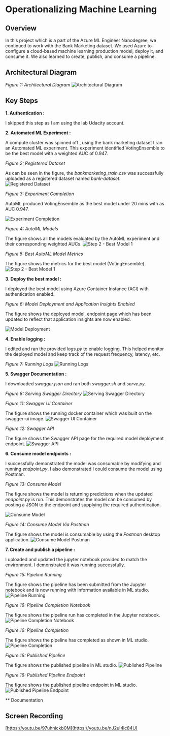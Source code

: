 # Operationalizing Machine Learning

## Overview
In this project which is a part of the Azure ML Engineer Nanodegree, we continued to work with the Bank Marketing dataset.
We used Azure to configure a cloud-based machine learning production model, deploy it, and consume it. We also learned 
to create, publish, and consume a pipeline.

## Architectural Diagram
*Figure 1: Architectural Diagram*
![Architectural Diagram](Screenshots/Architecture.png)

## Key Steps
**1. Authentication :** 

I skipped this step as I am using the lab Udacity account.

**2. Automated ML Experiment :** 

A compute cluster was spinned off , using the bank marketing dataset
I ran an Automated ML experiment. This experiment identified VotingEnsemble to be the best 
model with a weighted AUC of 0.947. 

*Figure 2: Registered Dataset*

As can be seen in the figure, the *bankmarketing_train.csv* was successfully uploaded as a registered dataset named 
*bank-dataset*.
![Registered Dataset](Screenshots/Fig1.png)

*Figure 3: Experiment Completion*

AutoML produced VotingEnsemble as the best model under 20 mins with as AUC 0.947.

![Experiment Completion](Screenshots/Fig2.png)

*Figure 4: AutoML Models*

The figure shows all the models evaluated by the AutoML experiment and their corresponding weighted AUCs.
![Step 2 - Best Model 1](Screenshots/Fig3.png)

*Figure 5: Best AutoML Model Metrics*

The figure shows the metrics for the best model (VotingEnsemble). 
![Step 2 - Best Model 1](Screenshots/Fig4.png)

**3. Deploy the best model :** 

I deployed the best model using Azure Container Instance (ACI) with authentication enabled. 

*Figure 6: Model Deployment and Application Insights Enabled*

The figure shows the deployed model, endpoint page which has been updated to reflect that application insights are now enabled.

![Model Deployment](Screenshots/Fig5.png)

**4. Enable logging :**

I edited and ran the provided *logs.py* to enable logging. This helped monitor the deployed model and keep track of the
request frequency, latency, etc.

*Figure 7: Running Logs*
![Running Logs](Screenshots/Fig6.png)


**5. Swagger Documentation :**

I downloaded *swagger.json* and ran both *swagger.sh* and *serve.py*. 

*Figure 8: Serving Swagger Directory*
![Serving Swagger Directory](Screenshots/Fig7.png)

*Figure 11: Swagger UI Container*

The figure shows the running docker container which was built on the swagger-ui image.
![Swagger UI Container](Screenshots/Fig8.png)

*Figure 12: Swagger API*

The figure shows the Swagger API page for the required model deployment endpoint.
![Swagger API](Screenshots/Fig10.png)

**6. Consume model endpoints :**

I successfully demonstrated the model was consumable by modifying and running *endpoint.py*. I also demonstrated I 
could consume the model using Postman.

*Figure 13: Consume Model*

The figure shows the model is returning predictions when the updated *endpoint.py* is run. This demonstrates the model can be 
consumed by posting a JSON to the endpoint and supplying the required authentication.

![Consume Model](Screenshots/Fig11.png)

*Figure 14: Consume Model Via Postman*

The figure shows the model is consumable by using the *Postman* desktop application.
![Consume Model Postman](Screenshots/Fig12.png)

**7. Create and publish a pipeline :** 

I uploaded and updated the jupyter notebook provided to match the environment. I 
demonstrated it was running successfully.

*Figure 15: Pipeline Running*

The figure shows the pipeline has been submitted from the Jupyter notebook and is now running with information available in ML studio. 
![Pipeline Running](Screenshots/Fig13.png)

*Figure 16: Pipeline Completion Notebook*

The figure shows the pipeline run has completed in the Jupyter notebook.
![Pipeline Completion Notebook](Screenshots/Fig14.png)

*Figure 16: Pipeline Completion*

The figure shows the pipeline has completed as shown in ML studio.
![Pipeline Completion](Screenshots/Fig15.png)

*Figure 16: Published Pipeline*

The figure shows the published pipeline in ML studio.
![Published Pipeline](Screenshots/Fig15.png)

*Figure 16: Published Pipeline Endpoint*

The figure shows the published pipeline endpoint in ML studio.
![Published Pipeline Endpoint](Screenshots/Fig16.png)

** Documentation

## Screen Recording
[https://youtu.be/97uhnickb0M](https://youtu.be/nJ2ul4lc84U)


